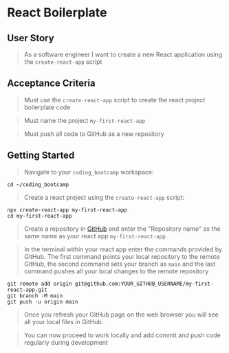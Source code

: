 # React Boilerplate

## User Story

> As a software engineer I want to create a new React application using the `create-react-app` script

## Acceptance Criteria

> Must use the `create-react-app` script to create the react project boilerplate code

> Must name the project `my-first-react-app`

> Must push all code to GitHub as a new repository

## Getting Started

> Navigate to your `coding_bootcamp` workspace:

```
cd ~/coding_bootcamp
```

> Create a react project using the `create-react-app` script:

```
npx create-react-app my-first-react-app
cd my-first-react-app
```

> Create a repository in [GitHub](https://github.com/new) and enter the "Repository name" as the same name as your react app `my-first-react-app`.

> In the terminal within your react app enter the commands provided by GitHub. The first command points your local repository to the remote GitHub, the second command sets your branch as `main` and the last command pushes all your local changes to the remote repository

```
git remote add origin git@github.com:YOUR_GITHUB_USERNAME/my-first-react-app.git
git branch -M main
git push -u origin main
```

> Once you refresh your GitHub page on the web browser you will see all your local files in GitHub.

> You can now proceed to work locally and add commit and push code regularly during development
